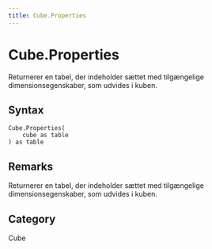 ```yaml
---
title: Cube.Properties
---
```


# Cube.Properties


Returnerer en tabel, der indeholder sættet med tilgængelige dimensionsegenskaber, som udvides i kuben.


## Syntax

```powerquery
Cube.Properties(
    cube as table
) as table
```


## Remarks

Returnerer en tabel, der indeholder sættet med tilgængelige dimensionsegenskaber, som udvides i kuben.



## Category
Cube
